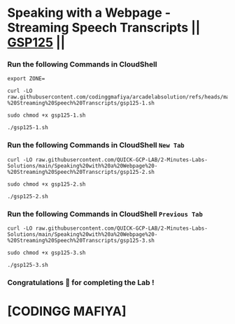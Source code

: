# Speaking with a Webpage - Streaming Speech Transcripts || [GSP125](https://www.cloudskillsboost.google/focuses/676?parent=catalog) ||

### Run the following Commands in CloudShell

```
export ZONE=
```
```
curl -LO raw.githubusercontent.com/codinggmafiya/arcadelabsolution/refs/heads/main/Speaking%20with%20a%20Webpage%20-%20Streaming%20Speech%20Transcripts/gsp125-1.sh

sudo chmod +x gsp125-1.sh

./gsp125-1.sh
```

### Run the following Commands in CloudShell `New Tab`

```
curl -LO raw.githubusercontent.com/QUICK-GCP-LAB/2-Minutes-Labs-Solutions/main/Speaking%20with%20a%20Webpage%20-%20Streaming%20Speech%20Transcripts/gsp125-2.sh

sudo chmod +x gsp125-2.sh

./gsp125-2.sh
```

### Run the following Commands in CloudShell `Previous Tab`

```
curl -LO raw.githubusercontent.com/QUICK-GCP-LAB/2-Minutes-Labs-Solutions/main/Speaking%20with%20a%20Webpage%20-%20Streaming%20Speech%20Transcripts/gsp125-3.sh

sudo chmod +x gsp125-3.sh

./gsp125-3.sh
```

### Congratulations 🎉 for completing the Lab !

# [CODINGG MAFIYA]
